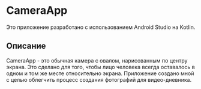 # CameraApp

Это приложение разработано с использованием Android Studio на Kotlin.

## Описание

CameraApp - это обычная камера с овалом, нарисованным по центру экрана. Это сделано для того, чтобы лицо человека всегда оставалось в одном и том же месте относительно экрана. Приложение создано мной с целью облегчить процесс создания фотографий для видео-дневника.
